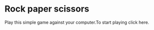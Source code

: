 # Rock paper scissors

Play this simple game against your computer.To start playing click <a>here</a>.
